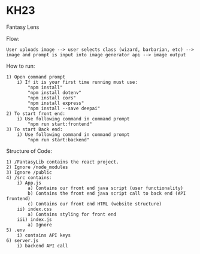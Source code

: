 # KH23

Fantasy Lens

Flow: 

    User uploads image --> user selects class (wizard, barbarian, etc) --> image and prompt is input into image generator api --> image output


How to run: 

    1) Open command prompt
        i) If it is your first time running must use: 
            "npm install" 
            "npm install dotenv"
            "npm install cors"
            "npm install express"
            "npm install --save deepai"
    2) To start front end: 
        i) Use following command in command prompt 
            "npm run start:frontend"
    3) To start Back end: 
        i) Use following command in command prompt 
            "npm run start:backend" 
    

Structure of Code: 

    1) /FantasyLib contains the react project. 
    2) Ignore /node_modules 
    3) Ignore /public
    4) /src contains: 
        i) App.js
            a) Contains our front end java script (user functionality)
            b) Contains the front end java script call to back end (API frontend)
            c) Contains our front end HTML (website structure)
        ii) index.css
            a) Contains styling for front end 
        iii) index.js 
            a) Ignore 
    5) .env 
        i) contains API keys 
    6) server.js 
        i) backend API call 